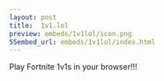 ```yaml
---
layout: post
title:  1v1.lol
preview: embeds/1v1lol/icon.png
55embed_url: embeds/1v1lol/index.html
---
```

Play Fortnite 1v1s in your browser!!!